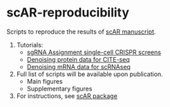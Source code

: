 # scAR-reproducibility

Scripts to reproduce the results of [scAR manuscript](https://doi.org/10.1101/2022.01.14.476312).
1) Tutorials:
    - [sgRNA Assignment single-cell CRISPR screens](reproducibility/scAR_tutorial_sgRNA_assignment.ipynb)
    - [Denoising protein data for CITE-seq](reproducibility/scAR_tutorial_denoising_CITEseq.ipynb)
    - [Denoising mRNA data for scRNAseq](reproducibility/scAR_tutorial_mRNA_denoising.ipynb)
2) Full list of scripts will be available upon publication.
    - Main figures
    - Supplementary figures
3) For instructions, see [scAR package](https://github.com/CaibinSh/scAR)
